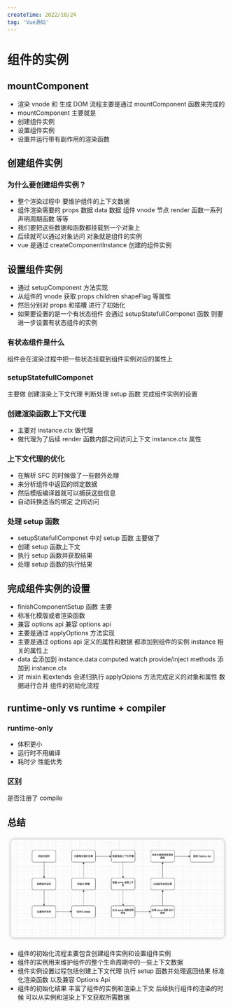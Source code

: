 ```yaml
---
createTime: 2022/10/24
tag: 'Vue源码'
---
```

# 组件的实例

## mountComponent

* 渲染 vnode 和 生成 DOM 流程主要是通过 mountComponent 函数来完成的
* mountComponent 主要就是  
* 创建组件实例
* 设置组件实例
* 设置并运行带有副作用的渲染函数

## 创建组件实例

### 为什么要创建组件实例？

* 整个渲染过程中 要维护组件的上下文数据
* 组件渲染需要的 props 数据 data 数据 组件 vnode 节点 render 函数一系列声明周期函数 等等
* 我们要把这些数据和函数都挂载到一个对象上
* 后续就可以通过对象访问  对象就是组件的实例
* vue 是通过 createComponentInstance 创建的组件实例

## 设置组件实例

* 通过 setupComponent 方法实现
* 从组件的 vnode 获取 props children shapeFlag 等属性
* 然后分别对 props 和插槽 进行了初始化
* 如果要设置的是一个有状态组件 会通过 setupStatefullComponet 函数 则要进一步设置有状态组件的实例

### 有状态组件是什么

组件会在渲染过程中把一些状态挂载到组件实例对应的属性上

### setupStatefullComponet

主要做  创建渲染上下文代理  判断处理 setup 函数 完成组件实例的设置

### 创建渲染函数上下文代理

* 主要对 instance.ctx 做代理
* 做代理为了后续 render 函数内部之间访问上下文 instance.ctx 属性

### 上下文代理的优化

* 在解析 SFC 的时候做了一些额外处理
* 来分析组件中返回的绑定数据
* 然后模版编译器就可以捕获这些信息
* 自动转换适当的绑定 之间访问

### 处理 setup 函数

* setupStatefullComponet 中对 setup 函数 主要做了
* 创建 setup 函数上下文
* 执行 setup 函数并获取结果
* 处理 setup 函数的执行结果

## 完成组件实例的设置

* finishComponentSetup 函数 主要
* 标准化模版或者渲染函数
* 兼容 options api
兼容 options api
* 主要是通过 applyOptions 方法实现
* 主要是通过 options api 定义的属性和数据 都添加到组件的实例 instance 相关的属性上
* data 会添加到 instance.data  computed watch provide/inject methods 添加到 instance.ctx
* 对 mixin 和extends 会递归执行 applyOpions 方法完成定义的对象和属性 数据进行合并
组件的初始化流程

## runtime-only  vs  runtime + compiler

### runtime-only

* 体积更小
* 运行时不用编译
* 耗时少 性能优秀

### 区别

是否注册了 compile

## 总结

![图片](../../../assets/vue/instance.png)

* 组件的初始化流程主要包含创建组件实例和设置组件实例
* 组件的实例用来维护组件的整个生命周期中的一些上下文数据
* 组件实例设置过程包括创建上下文代理 执行 setup 函数并处理返回结果 标准化渲染函数 以及兼容 Options Api
* 组件的初始化结果 丰富了组件的实例和渲染上下文 后续执行组件的渲染的时候 可以从实例和渲染上下文获取所需数据
